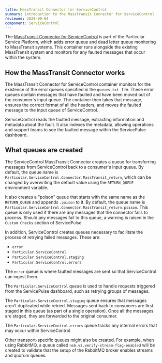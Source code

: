 ```yaml
---
title: MassTransit Connector for ServiceControl
summary: Introduction to the MassTransit Connector for ServiceControl
reviewed: 2024-09-04
component: ServiceControl
---
```


The [MassTransit Connector for ServiceControl](https://hub.docker.com/r/particular/servicecontrol-masstransit-connector) is part of the Particular Service Platform, which adds error queue and dead letter queue monitoring to MassTransit systems. This container runs alongside the existing MassTransit system and monitors for any faulted messages that occur within the system.

## How the MassTransit Connector works

The MassTransit Connector for ServiceControl container monitors for the existence of the error queues specified in the `queues.txt ` file. These error queues contain messages that have faulted and have been moved out of the consumer's input queue. The container then takes that message, ensures the correct format of all the headers, and moves the faulted message to the input queue of ServiceControl.

ServiceControl reads the faulted message, extracting information and metadata about the fault. It also indexes the metadata, allowing operations and support teams to see the faulted message within the ServicePulse dashboard.

## What queues are created

The ServiceControl MassTransit Connector creates a queue for transferring messages from ServiceControl back to a consumer's input queue. By default, the queue name is `Particular.ServiceControl.Connector.MassTransit_return`, which can be changed by overwriting the default value using the `RETURN_QUEUE` environment variable.

It also creates a "poison" queue that starts with the same name as the `RETURN_QUEUE` and appends `.poison` to it. By default, the queue name is `Particular.ServiceControl.Connector.MassTransit_return.poison`. This queue is  only used if there are any messages that the connector fails to process. Should any messages fail to this queue, a warning is raised in the `Custom Checks` section of ServicePulse

In addition, ServiceControl creates queues necessary to facilitate the process of retrying failed messages. These are:

* `error`
* `Particular.ServiceControl`
* `Particular.ServiceControl.staging`
* `Particular.ServiceControl.errors`

The `error` queue is where faulted messages are sent so that ServiceControl can ingest them.

The `Particular.ServiceControl` queue is used to handle requests triggered from the ServicePulse dashboard, such as retrying groups of messages.

The `Particular.ServiceControl.staging` queue ensures that messages aren't duplicated while retried. Messages sent back to consumers are first staged in this queue (as part of a single operation). Once all the messages are staged, they are forwarded to the original consumer.

The `Particular.ServiceControl.errors` queue tracks any internal errors that may occur within ServiceControl.

Other transport-specific queues might also be created. For example, when using RabbitMQ, a queue called `nsb.v2.verify-stream-flag-enabled` will be created to validate that the setup of the RabbitMQ broker enables streams and quorum queues.
